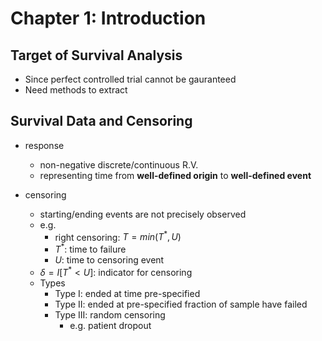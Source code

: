 # Chapter 1: Introduction

## Target of Survival Analysis
- Since perfect controlled trial cannot be gauranteed 
- Need methods to extract

## Survival Data and Censoring
- response 
  - non-negative discrete/continuous R.V.
  - representing time from **well-defined origin** to **well-defined event**

- censoring
  - starting/ending events are not precisely observed
  - e.g.
    - right censoring: $T = min(T^*, U)$
    - $T^*$: time to failure
    - $U$: time to censoring event
  - $\delta = I[T^* < U]$: indicator for censoring
  - Types
    - Type I: ended at time pre-specified
    - Type II: ended at pre-specified fraction of sample have failed
    - Type III: random censoring 
      - e.g. patient dropout